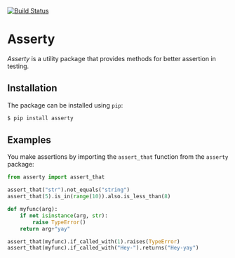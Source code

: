 [![Build Status](https://travis-ci.com/lunjon/asserty.svg?branch=master)](https://travis-ci.com/lunjon/asserty)

# Asserty

_Asserty_ is a utility package that provides methods for better assertion in testing.


## Installation

The package can be installed using `pip`:

```bash
$ pip install asserty
```

## Examples

You make assertions by importing the `assert_that` function from the `asserty` package:

```python
from asserty import assert_that

assert_that("str").not_equals("string")
assert_that(5).is_in(range(10)).also.is_less_than(8)

def myfunc(arg):
    if not isinstance(arg, str):
        raise TypeError()
    return arg+"yay"

assert_that(myfunc).if_called_with(1).raises(TypeError)
assert_that(myfunc).if_called_with("Hey-").returns("Hey-yay")
```

